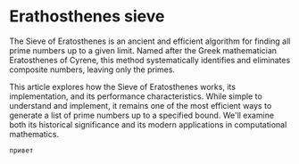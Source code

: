 # Erathosthenes sieve

The Sieve of Eratosthenes is an ancient and efficient algorithm for finding all prime numbers up to a given limit. Named after the Greek mathematician Eratosthenes of Cyrene, this method systematically identifies and eliminates composite numbers, leaving only the primes.

This article explores how the Sieve of Eratosthenes works, its implementation, and its performance characteristics. While simple to understand and implement, it remains one of the most efficient ways to generate a list of prime numbers up to a specified bound. We'll examine both its historical significance and its modern applications in computational mathematics.

```javascript-1
привет
```
